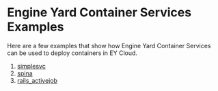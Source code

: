 # Engine Yard Container Services Examples

Here are a few examples that show how Engine Yard Container Services
can be used to deploy containers in EY Cloud.

1. [simplesvc](./simplesvc)
2. [spina](./spina)
3. [rails_activejob](./rails_activejob)
